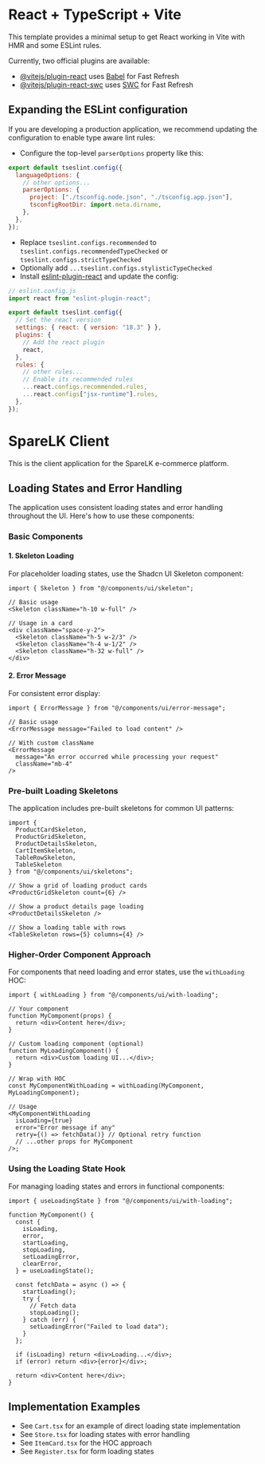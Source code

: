 # React + TypeScript + Vite

This template provides a minimal setup to get React working in Vite with HMR and some ESLint rules.

Currently, two official plugins are available:

- [@vitejs/plugin-react](https://github.com/vitejs/vite-plugin-react/blob/main/packages/plugin-react/README.md) uses [Babel](https://babeljs.io/) for Fast Refresh
- [@vitejs/plugin-react-swc](https://github.com/vitejs/vite-plugin-react-swc) uses [SWC](https://swc.rs/) for Fast Refresh

## Expanding the ESLint configuration

If you are developing a production application, we recommend updating the configuration to enable type aware lint rules:

- Configure the top-level `parserOptions` property like this:

```js
export default tseslint.config({
  languageOptions: {
    // other options...
    parserOptions: {
      project: ["./tsconfig.node.json", "./tsconfig.app.json"],
      tsconfigRootDir: import.meta.dirname,
    },
  },
});
```

- Replace `tseslint.configs.recommended` to `tseslint.configs.recommendedTypeChecked` or `tseslint.configs.strictTypeChecked`
- Optionally add `...tseslint.configs.stylisticTypeChecked`
- Install [eslint-plugin-react](https://github.com/jsx-eslint/eslint-plugin-react) and update the config:

```js
// eslint.config.js
import react from "eslint-plugin-react";

export default tseslint.config({
  // Set the react version
  settings: { react: { version: "18.3" } },
  plugins: {
    // Add the react plugin
    react,
  },
  rules: {
    // other rules...
    // Enable its recommended rules
    ...react.configs.recommended.rules,
    ...react.configs["jsx-runtime"].rules,
  },
});
```

# SpareLK Client

This is the client application for the SpareLK e-commerce platform.

## Loading States and Error Handling

The application uses consistent loading states and error handling throughout the UI. Here's how to use these components:

### Basic Components

#### 1. Skeleton Loading

For placeholder loading states, use the Shadcn UI Skeleton component:

```tsx
import { Skeleton } from "@/components/ui/skeleton";

// Basic usage
<Skeleton className="h-10 w-full" />

// Usage in a card
<div className="space-y-2">
  <Skeleton className="h-5 w-2/3" />
  <Skeleton className="h-4 w-1/2" />
  <Skeleton className="h-32 w-full" />
</div>
```

#### 2. Error Message

For consistent error display:

```tsx
import { ErrorMessage } from "@/components/ui/error-message";

// Basic usage
<ErrorMessage message="Failed to load content" />

// With custom className
<ErrorMessage
  message="An error occurred while processing your request"
  className="mb-4"
/>
```

### Pre-built Loading Skeletons

The application includes pre-built skeletons for common UI patterns:

```tsx
import {
  ProductCardSkeleton,
  ProductGridSkeleton,
  ProductDetailsSkeleton,
  CartItemSkeleton,
  TableRowSkeleton,
  TableSkeleton
} from "@/components/ui/skeletons";

// Show a grid of loading product cards
<ProductGridSkeleton count={6} />

// Show a product details page loading
<ProductDetailsSkeleton />

// Show a loading table with rows
<TableSkeleton rows={5} columns={4} />
```

### Higher-Order Component Approach

For components that need loading and error states, use the `withLoading` HOC:

```tsx
import { withLoading } from "@/components/ui/with-loading";

// Your component
function MyComponent(props) {
  return <div>Content here</div>;
}

// Custom loading component (optional)
function MyLoadingComponent() {
  return <div>Custom loading UI...</div>;
}

// Wrap with HOC
const MyComponentWithLoading = withLoading(MyComponent, MyLoadingComponent);

// Usage
<MyComponentWithLoading
  isLoading={true}
  error="Error message if any"
  retry={() => fetchData()} // Optional retry function
  // ...other props for MyComponent
/>;
```

### Using the Loading State Hook

For managing loading states and errors in functional components:

```tsx
import { useLoadingState } from "@/components/ui/with-loading";

function MyComponent() {
  const {
    isLoading,
    error,
    startLoading,
    stopLoading,
    setLoadingError,
    clearError,
  } = useLoadingState();

  const fetchData = async () => {
    startLoading();
    try {
      // Fetch data
      stopLoading();
    } catch (err) {
      setLoadingError("Failed to load data");
    }
  };

  if (isLoading) return <div>Loading...</div>;
  if (error) return <div>{error}</div>;

  return <div>Content here</div>;
}
```

## Implementation Examples

- See `Cart.tsx` for an example of direct loading state implementation
- See `Store.tsx` for loading states with error handling
- See `ItemCard.tsx` for the HOC approach
- See `Register.tsx` for form loading states
